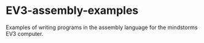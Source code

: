 # EV3-assembly-examples
Examples of writing programs in the assembly language for the mindstorms EV3 computer.
